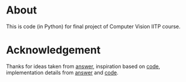# About
This is code (in Python) for final project of Computer Vision IITP course.

# Acknowledgement
Thanks for ideas taken from [answer](https://math.stackexchange.com/questions/3933377/is-there-a-standard-method-for-image-rectification-by-vanish-points), inspiration based on [code](https://github.com/knowindeep-int/VanishingPoint/tree/master), implementation details from [answer](https://stackoverflow.com/questions/57535865/extract-vanishing-point-from-lines-with-open-cv) and [code](https://github.com/evanlev/image_rectification/tree/master).